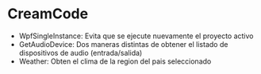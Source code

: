 # CreamCode
- WpfSingleInstance: Evita que se ejecute nuevamente el proyecto activo
- GetAudioDevice: Dos maneras distintas de obtener el listado de dispositivos de audio (entrada/salida)
- Weather: Obten el clima de la region del pais seleccionado
